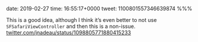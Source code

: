 date: 2019-02-27
time: 16:55:17+0000
tweet: 1100801557346639874
%%%

This is a good idea, although I think it’s even better to not use `SFSafariViewController` and then this is a non-issue. [twitter.com/jnadeau/status/1098805771880415233](https://twitter.com/jnadeau/status/1098805771880415233)
